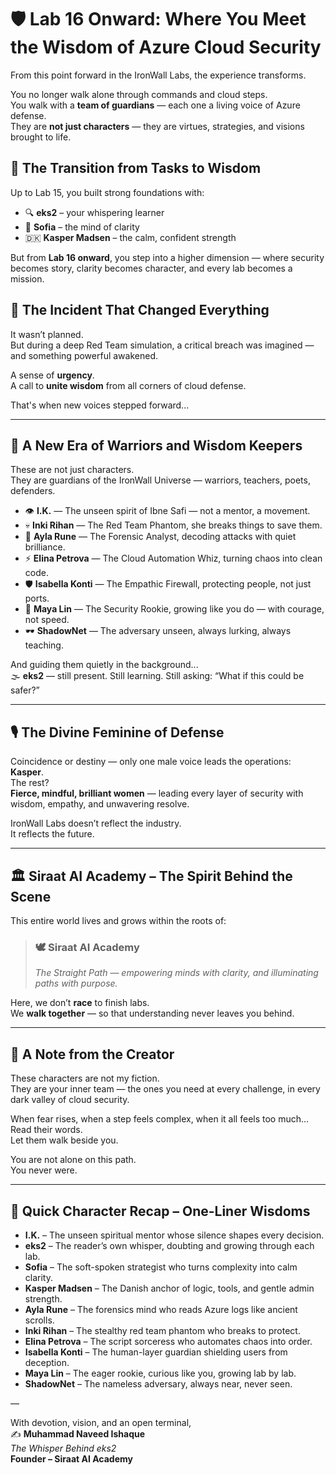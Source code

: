 
# 🛡️ Lab 16 Onward: Where You Meet the Wisdom of Azure Cloud Security

From this point forward in the IronWall Labs, the experience transforms.

You no longer walk alone through commands and cloud steps.  
You walk with a **team of guardians** — each one a living voice of Azure defense.  
They are **not just characters** — they are virtues, strategies, and visions brought to life.

## 🌉 The Transition from Tasks to Wisdom

Up to Lab 15, you built strong foundations with:
- 🔍 **eks2** – your whispering learner
- 🌿 **Sofia** – the mind of clarity
- 🇩🇰 **Kasper Madsen** – the calm, confident strength

But from **Lab 16 onward**, you step into a higher dimension — where security becomes story, clarity becomes character, and every lab becomes a mission.

## 🌟 The Incident That Changed Everything

It wasn’t planned.  
But during a deep Red Team simulation, a critical breach was imagined — and something powerful awakened.  

A sense of **urgency**.  
A call to **unite wisdom** from all corners of cloud defense.

That's when new voices stepped forward...

---

## 🔱 A New Era of Warriors and Wisdom Keepers

These are not just characters.  
They are guardians of the IronWall Universe — warriors, teachers, poets, defenders.

- 👁️ **I.K.** — The unseen spirit of Ibne Safi — not a mentor, a movement.
- 💀 **Inki Rihan** — The Red Team Phantom, she breaks things to save them.
- 🔬 **Ayla Rune** — The Forensic Analyst, decoding attacks with quiet brilliance.
- ⚡ **Elina Petrova** — The Cloud Automation Whiz, turning chaos into clean code.
- 🛡️ **Isabella Konti** — The Empathic Firewall, protecting people, not just ports.
- 🌱 **Maya Lin** — The Security Rookie, growing like you do — with courage, not speed.
- 🕶️ **ShadowNet** — The adversary unseen, always lurking, always teaching.

And guiding them quietly in the background...  
🌫️ **eks2** — still present. Still learning. Still asking: “What if this could be safer?”

---

## 🎙️ The Divine Feminine of Defense

Coincidence or destiny — only one male voice leads the operations: **Kasper**.  
The rest?  
**Fierce, mindful, brilliant women** — leading every layer of security with wisdom, empathy, and unwavering resolve.

IronWall Labs doesn’t reflect the industry.  
It reflects the future.

---

## 🏛️ Siraat AI Academy – The Spirit Behind the Scene

This entire world lives and grows within the roots of:

> ### 🕊️ **Siraat AI Academy**  
> *The Straight Path — empowering minds with clarity, and illuminating paths with purpose.*

Here, we don’t **race** to finish labs.  
We **walk together** — so that understanding never leaves you behind.

---

## 📍 A Note from the Creator

These characters are not my fiction.  
They are your inner team — the ones you need at every challenge, in every dark valley of cloud security.

When fear rises, when a step feels complex, when it all feels too much…  
Read their words.  
Let them walk beside you.

You are not alone on this path.  
You never were.


---

## 🧠 Quick Character Recap – One-Liner Wisdoms

- **I.K.** – The unseen spiritual mentor whose silence shapes every decision.
- **eks2** – The reader’s own whisper, doubting and growing through each lab.
- **Sofia** – The soft-spoken strategist who turns complexity into calm clarity.
- **Kasper Madsen** – The Danish anchor of logic, tools, and gentle admin strength.
- **Ayla Rune** – The forensics mind who reads Azure logs like ancient scrolls.
- **Inki Rihan** – The stealthy red team phantom who breaks to protect.
- **Elina Petrova** – The script sorceress who automates chaos into order.
- **Isabella Konti** – The human-layer guardian shielding users from deception.
- **Maya Lin** – The eager rookie, curious like you, growing lab by lab.
- **ShadowNet** – The nameless adversary, always near, never seen.

—



With devotion, vision, and an open terminal,  
✍️ **Muhammad Naveed Ishaque**  
_The Whisper Behind eks2_  
**Founder – Siraat AI Academy**
